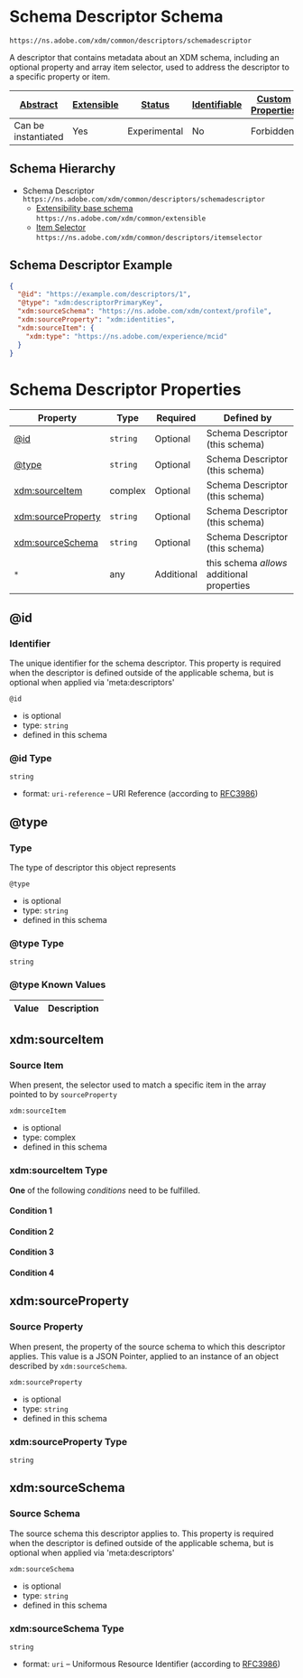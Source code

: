
# Schema Descriptor Schema

```
https://ns.adobe.com/xdm/common/descriptors/schemadescriptor
```

A descriptor that contains metadata about an XDM schema, including an optional property and array item selector, used to address the descriptor to a specific property or item.

| [Abstract](../../../abstract.md) | [Extensible](../../../extensions.md) | [Status](../../../status.md) | [Identifiable](../../../id.md) | [Custom Properties](../../../extensions.md) | [Additional Properties](../../../extensions.md) | Defined In |
|----------------------------------|--------------------------------------|------------------------------|--------------------------------|---------------------------------------------|-------------------------------------------------|------------|
| Can be instantiated | Yes | Experimental | No | Forbidden | Permitted | [common/descriptors/schemadescriptor.schema.json](common/descriptors/schemadescriptor.schema.json) |
## Schema Hierarchy

* Schema Descriptor `https://ns.adobe.com/xdm/common/descriptors/schemadescriptor`
  * [Extensibility base schema](../extensible.schema.md) `https://ns.adobe.com/xdm/common/extensible`
  * [Item Selector](itemselector.schema.md) `https://ns.adobe.com/xdm/common/descriptors/itemselector`


## Schema Descriptor Example
```json
{
  "@id": "https://example.com/descriptors/1",
  "@type": "xdm:descriptorPrimaryKey",
  "xdm:sourceSchema": "https://ns.adobe.com/xdm/context/profile",
  "xdm:sourceProperty": "xdm:identities",
  "xdm:sourceItem": {
    "xdm:type": "https://ns.adobe.com/experience/mcid"
  }
}
```

# Schema Descriptor Properties

| Property | Type | Required | Defined by |
|----------|------|----------|------------|
| [@id](#id) | `string` | Optional | Schema Descriptor (this schema) |
| [@type](#type) | `string` | Optional | Schema Descriptor (this schema) |
| [xdm:sourceItem](#xdmsourceitem) | complex | Optional | Schema Descriptor (this schema) |
| [xdm:sourceProperty](#xdmsourceproperty) | `string` | Optional | Schema Descriptor (this schema) |
| [xdm:sourceSchema](#xdmsourceschema) | `string` | Optional | Schema Descriptor (this schema) |
| `*` | any | Additional | this schema *allows* additional properties |

## @id
### Identifier

The unique identifier for the schema descriptor. This property is required when the descriptor is defined outside of the applicable schema, but is optional when applied via 'meta:descriptors'

`@id`
* is optional
* type: `string`
* defined in this schema

### @id Type


`string`
* format: `uri-reference` – URI Reference (according to [RFC3986](https://tools.ietf.org/html/rfc3986))






## @type
### Type

The type of descriptor this object represents

`@type`
* is optional
* type: `string`
* defined in this schema

### @type Type


`string`



### @type Known Values
| Value | Description |
|-------|-------------|




## xdm:sourceItem
### Source Item

When present, the selector used to match a specific item in the array pointed to by `sourceProperty`

`xdm:sourceItem`
* is optional
* type: complex
* defined in this schema

### xdm:sourceItem Type


**One** of the following *conditions* need to be fulfilled.


#### Condition 1



#### Condition 2



#### Condition 3



#### Condition 4







## xdm:sourceProperty
### Source Property

When present, the property of the source schema to which this descriptor applies. This value is a JSON Pointer, applied to an instance of an object described by `xdm:sourceSchema`.

`xdm:sourceProperty`
* is optional
* type: `string`
* defined in this schema

### xdm:sourceProperty Type


`string`






## xdm:sourceSchema
### Source Schema

The source schema this descriptor applies to. This property is required when the descriptor is defined outside of the applicable schema, but is optional when applied via 'meta:descriptors'

`xdm:sourceSchema`
* is optional
* type: `string`
* defined in this schema

### xdm:sourceSchema Type


`string`
* format: `uri` – Uniformous Resource Identifier (according to [RFC3986](http://tools.ietf.org/html/rfc3986))





